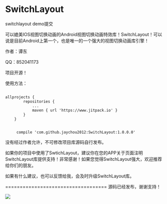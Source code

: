 SwitchLayout
============

switchlayout demo提交


可以媲美IOS视图切换动画的Android视图切换动画特效库！SwitchLayout！可以说是目前Android上第一个，也是唯一的一个强大的视图切换动画库引擎！

 

作者：谭东

QQ：852041173

项目开源！

使用方法：

<pre><code>
allprojects {
		repositories {
			...
			maven { url 'https://www.jitpack.io' }
		}
	}
</pre></code>

<pre><code>
     compile 'com.github.jaychou2012:SwitchLayout:1.0.0.0'
</pre></code>

没有经过作者允许，不可修改项目库源码自行发布。

如果你的项目中使用了SwtichLayout，建议你在您的APP关于页面注明SwitchLayout库提供支持！非常感谢！如果您觉得SwitchLayout强大，欢迎推荐给你们的朋友。

如果有什么建议，也可以反馈给我，会及时升级SwitchLayout库。

===================================
源码已经发布，谢谢支持！

![](https://github.com/jaychou2012/SwitchLayout/blob/master/Screenshot_20170829-134421.png)  
